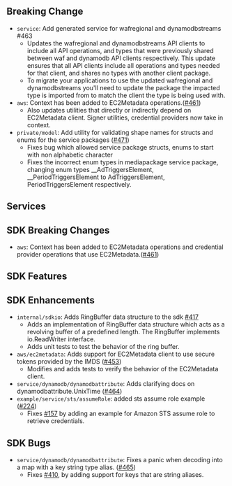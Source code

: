 Breaking Change
---
* `service`: Add generated service for wafregional and dynamodbstreams #463
  * Updates the wafregional and dynamodbstreams API clients to include all API operations, and types that were previously shared between waf and dynamodb API clients respectively. This update ensures that all API clients include all operations and types needed for that client, and shares no types with another client package.
  * To migrate your applications to use the updated wafregional and dynamodbstreams you'll need to update the package the impacted type is imported from to match the client the type is being used with.
* `aws`: Context has been added to EC2Metadata operations.([#461](https://github.com/aws/aws-sdk-go-v2/pull/461))
  * Also updates utilities that directly or indirectly depend on EC2Metadata client. Signer utilities, credential providers now take in context.
* `private/model`: Add utility for validating shape names for structs and enums for the service packages ([#471](https://github.com/aws/aws-sdk-go-v2/pull/471))
  * Fixes bug which allowed service package structs, enums to start with non alphabetic character 
  * Fixes the incorrect enum types in mediapackage service package, changing enum types __AdTriggersElement, __PeriodTriggersElement to AdTriggersElement, PeriodTriggersElement respectively.

Services
---

SDK Breaking Changes
---
  * `aws`: Context has been added to EC2Metadata operations and credential provider operations that use EC2Metadata.([#461](https://github.com/aws/aws-sdk-go-v2/pull/461)) 

SDK Features
---

SDK Enhancements
---
* `internal/sdkio`: Adds RingBuffer data structure to the sdk [#417](https://github.com/aws/aws-sdk-go-v2/pull/417)
  * Adds an implementation of RingBuffer data structure which acts as a revolving buffer of a predefined length. The RingBuffer implements io.ReadWriter interface.
  * Adds unit tests to test the behavior of the ring buffer. 
* `aws/ec2metadata`: Adds support for EC2Metadata client to use secure tokens provided by the IMDS ([#453](https://github.com/aws/aws-sdk-go-v2/pull/453)) 
  * Modifies and adds tests to verify the behavior of the EC2Metadata client.
* `service/dynamodb/dynamodbattribute`: Adds clarifying docs on dynamodbattribute.UnixTime ([#464](https://github.com/aws/aws-sdk-go-v2/pull/464))
* `example/service/sts/assumeRole`: added sts assume role example ([#224](https://github.com/aws/aws-sdk-go-v2/pull/224))
  * Fixes [#157](https://github.com/aws/aws-sdk-go-v2/issues/157) by adding an example for Amazon STS assume role to retrieve credentials.

SDK Bugs
---
* `service/dynamodb/dynamodbattribute`: Fixes a panic when decoding into a map with a key string type alias. ([#465](https://github.com/aws/aws-sdk-go/pull/465))
  * Fixes [#410](https://github.com/aws/aws-sdk-go-v2/issues/410),  by adding support for keys that are string aliases.

